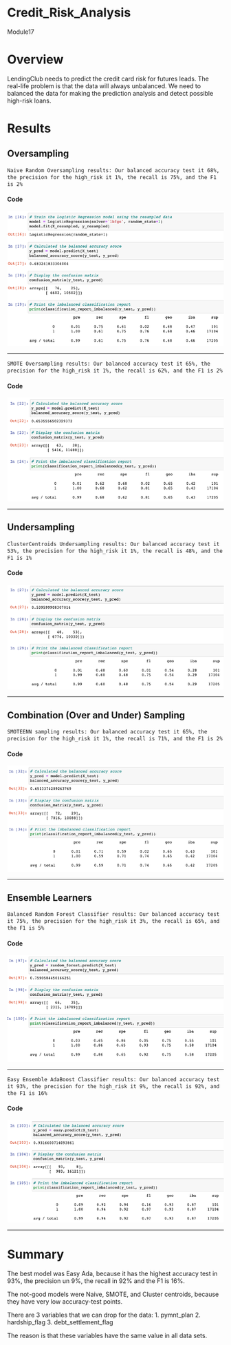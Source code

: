 # Credit_Risk_Analysis
Module17

# Overview

LendingClub needs to predict the credit card risk for futures leads. The real-life problem is that the data will always unbalanced. We need to balanced the data for making the prediction analysis and detect possible high-risk loans.

# Results

## Oversampling 

    Naive Random Oversampling results: Our balanced accuracy test it 68%, the precision for the high_risk it 1%, the recall is 75%, and the F1 is 2%

#### Code
![alt text](resources/naive.png)
______________

    SMOTE Oversampling results: Our balanced accuracy test it 65%, the precision for the high_risk it 1%, the recall is 62%, and the F1 is 2%

#### Code
![alt text](resources/smote.png)
______________

## Undersampling 

    ClusterCentroids Undersampling results: Our balanced accuracy test it 53%, the precision for the high_risk it 1%, the recall is 48%, and the F1 is 1%

#### Code
![alt text](resources/undersampling.png)
______________

## Combination (Over and Under) Sampling

    SMOTEENN sampling results: Our balanced accuracy test it 65%, the precision for the high_risk it 1%, the recall is 71%, and the F1 is 2%

#### Code
![alt text](resources/smoteenn.png)
______________

## Ensemble Learners

    Balanced Random Forest Classifier results: Our balanced accuracy test it 75%, the precision for the high_risk it 3%, the recall is 65%, and the F1 is 5%

#### Code
![alt text](resources/randomForest.png)
______________

    Easy Ensemble AdaBoost Classifier results: Our balanced accuracy test it 93%, the precision for the high_risk it 9%, the recall is 92%, and the F1 is 16%

#### Code
![alt text](resources/easyAda.png)
______________

# Summary
The best model was Easy Ada, because it has the highest accuracy test in 93%, the precision un 9%, the recall in 92% and the F1 is 16%. 

The not-good models were Naive, SMOTE, and Cluster centroids, because they have very low accuracy-test points.

There are 3 variables that we can drop for the data:
    1. pymnt_plan
    2. hardship_flag
    3. debt_settlement_flag

The reason is that these variables have the same value in all data sets.